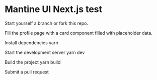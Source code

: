 # Mantine UI Next.js test

Start yourself a branch or fork this repo.

Fill the profile page with a card component filled with placeholder data.

Install dependencies
yarn

Start the development server
yarn dev

Build the project
yarn build

Submit a pull request
